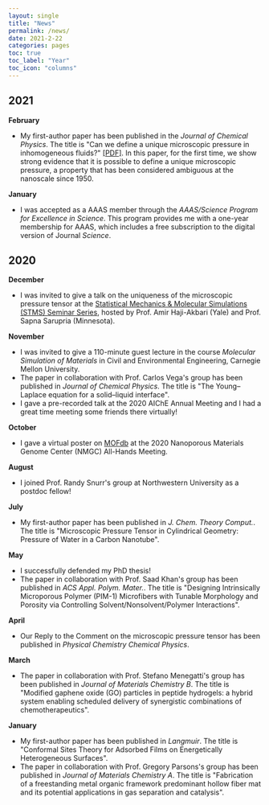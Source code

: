 ```yaml
---
layout: single
title: "News"
permalink: /news/
date: 2021-2-22
categories: pages
toc: true
toc_label: "Year"
toc_icon: "columns"
---
```

## 2021
**February**
- My first-author paper has been published in the *Journal of Chemical Physics*. The title is "Can we define a unique microscopic pressure in inhomogeneous fluids?" [[PDF]](http://kaihangshi.github.io/assets/docs/paper/Shi_JCP_2021.pdf). In this paper, for the first time, we show strong evidence that it is possible to define a unique microscopic pressure, a property that has been considered ambiguous at the nanoscale since 1950.

**January**
- I was accepted as a AAAS member through the *AAAS/Science Program for Excellence in Science*. This program provides me with a one-year membership for AAAS, which includes a free subscription to the digital version of Journal *Science*.

## 2020
**December** 
- I was invited to give a talk on the uniqueness of the microscopic pressure tensor at the [Statistical Mechanics & Molecular Simulations (STMS) Seminar Series](https://sites.google.com/view/stms2021/schedule?authuser=0), hosted by Prof. Amir Haji-Akbari (Yale) and Prof. Sapna Sarupria (Minnesota).

**November**
- I was invited to give a 110-minute guest lecture in the course *Molecular Simulation of Materials* in Civil and Environmental Engineering, Carnegie Mellon University.
- The paper in collaboration with Prof. Carlos Vega's group has been published in *Journal of Chemical Physics*. The title is "The Young–Laplace equation for a solid–liquid interface".
- I gave a pre-recorded talk at the 2020 AIChE Annual Meeting and I had a great time meeting some friends there virtually!

**October**
- I gave a virtual poster on [MOFdb](https://mof.tech.northwestern.edu/) at the 2020 Nanoporous Materials Genome Center (NMGC) All-Hands Meeting.  

**August**
- I joined Prof. Randy Snurr's group at Northwestern University as a postdoc fellow!

**July**
- My first-author paper has been published in *J. Chem. Theory Comput.*. The title is "Microscopic Pressure Tensor in Cylindrical Geometry: Pressure of Water in a Carbon Nanotube".

**May**
- I successfully defended my PhD thesis! 
- The paper in collaboration with Prof. Saad Khan's group has been published in *ACS Appl. Polym. Mater.*. The title is "Designing Intrinsically Microporous Polymer (PIM-1) Microfibers with Tunable Morphology and Porosity via Controlling Solvent/Nonsolvent/Polymer Interactions".

**April**
- Our Reply to the Comment on the microscopic pressure tensor has been published in *Physical Chemistry Chemical Physics*. 

**March**
- The paper in collaboration with Prof. Stefano Menegatti's group has been published in *Journal of Materials Chemistry B*. The title is "Modified gaphene oxide (GO) particles in peptide hydrogels: a hybrid system enabling scheduled delivery of synergistic combinations of chemotherapeutics".

**January**
- My first-author paper has been published in *Langmuir*. The title is "Conformal Sites Theory for Adsorbed Films on Energetically Heterogeneous Surfaces".
- The paper in collaboration with Prof. Gregory Parsons's group has been published in *Journal of Materials Chemistry A*. The title is "Fabrication of a freestanding metal organic framework predominant hollow fiber mat and its potential applications in gas separation and catalysis".


